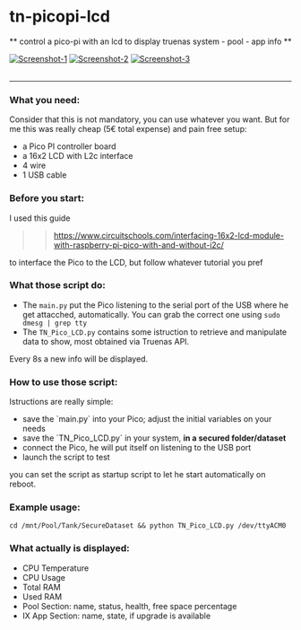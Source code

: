 # tn-picopi-lcd
** control a pico-pi with an lcd to display truenas system - pool - app info **

<a href="https://postimg.cc/TK4YyMPK" target="_blank"><img src="https://i.postimg.cc/TK4YyMPK/Screenshot-2025-03-30-200450.png" alt="Screenshot-1"/></a> <a href="https://postimg.cc/t1nRWS12" target="_blank"><img src="https://i.postimg.cc/t1nRWS12/Screenshot-2025-03-30-200523.png" alt="Screenshot-2"/></a> <a href="https://postimg.cc/TL8d9VgG" target="_blank"><img src="https://i.postimg.cc/TL8d9VgG/Screenshot-2025-03-30-200542.png" alt="Screenshot-3"/></a><br/><br/>


---

### What you need:
Consider that this is not mandatory, you can use whatever you want. But for me this was really cheap (5€ total expense) and pain free setup:
<ul>
    <li> a Pico PI controller board </li>
    <li> a 16x2 LCD with L2c interface </li>
    <li> 4 wire </li>
    <li> 1 USB cable </li>
</ul>

### Before you start:
I used this guide 
>> https://www.circuitschools.com/interfacing-16x2-lcd-module-with-raspberry-pi-pico-with-and-without-i2c/

to interface the Pico to the LCD, but follow whatever tutorial you pref

### What those script do:
- The  `main.py` put the Pico listening to the serial port of the USB where he get attacched, automatically. You can grab the correct one using `sudo dmesg | grep tty`
- The `TN_Pico_LCD.py` contains some istruction to retrieve and manipulate data to show, most obtained via Truenas API.

Every 8s a new info will be displayed.

### How to use those script:
Istructions are really simple:
<ul>
    <li> save the `main.py` into your Pico; adjust the initial variables on your needs </li>
    <li> save the `TN_Pico_LCD.py` in your system, <b>in a secured folder/dataset</b></li>
    <li> connect the Pico, he will put itself on listening to the USB port </li>
    <li> launch the script to test </li>
</ul>

you can set the script as startup script to let he start automatically on reboot.

### Example usage:
`cd /mnt/Pool/Tank/SecureDataset && python TN_Pico_LCD.py /dev/ttyACM0`

### What actually is displayed:
<ul>
    <li> CPU Temperature </li>
    <li> CPU Usage</li>
    <li> Total RAM</li>
    <li> Used RAM</li>
    <li> Pool Section: name, status, health, free space percentage</li>
    <li> IX App Section: name, state, if upgrade is available</li>      
</ul>



